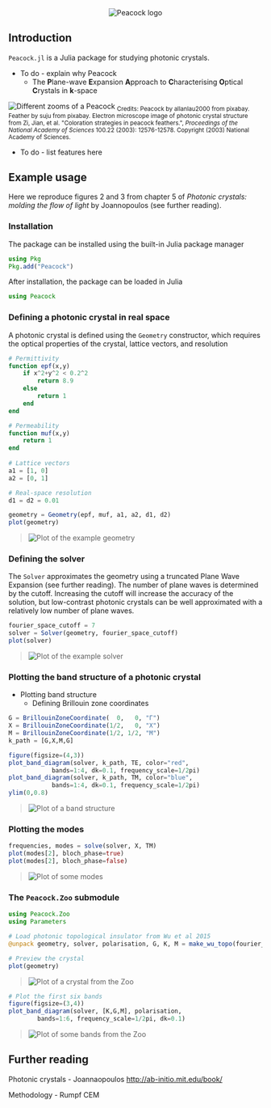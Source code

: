 <div align="center">
<img src="logo.png" alt="Peacock logo"></img>
</div>

## Introduction

`Peacock.jl` is a Julia package for studying photonic crystals.
* To do - explain why Peacock
    * The **P**lane-wave **E**xpansion **A**pproach to **C**haracterising **O**ptical **C**rystals in **k**-space

![Different zooms of a Peacock](zoom.png)
<sub>Credits: Peacock by allanlau2000 from pixabay. Feather by suju from pixabay. Electron microscope image of photonic crystal structure from Zi, Jian, et al. "Coloration strategies in peacock feathers.",  *Proceedings of the National Academy of Sciences* 100.22 (2003): 12576-12578. Copyright (2003) National Academy of Sciences.</sub>

* To do - list features here


## Example usage

Here we reproduce figures 2 and 3 from chapter 5 of _Photonic crystals: molding the flow of light_ by Joannopoulos (see further reading).

### Installation

The package can be installed using the built-in Julia package manager
```julia
using Pkg
Pkg.add("Peacock")
```

After installation, the package can be loaded in Julia
```julia
using Peacock
```


### Defining a photonic crystal in real space

A photonic crystal is defined using the `Geometry` constructor, which requires the optical properties of the crystal, lattice vectors, and resolution
```julia
# Permittivity
function epf(x,y)
    if x^2+y^2 < 0.2^2
        return 8.9
    else
        return 1
    end
end

# Permeability
function muf(x,y)
    return 1
end
    
# Lattice vectors
a1 = [1, 0]
a2 = [0, 1]

# Real-space resolution
d1 = d2 = 0.01

geometry = Geometry(epf, muf, a1, a2, d1, d2)
plot(geometry)
```
> ![Plot of the example geometry](figures/example_plot_geometry.png)

### Defining the solver

The `Solver` approximates the geometry using a truncated Plane Wave Expansion (see further reading). The number of plane waves is determined by the cutoff. Increasing the cutoff will increase the accuracy of the solution, but low-contrast photonic crystals can be well approximated with a relatively low number of plane waves.

```julia
fourier_space_cutoff = 7
solver = Solver(geometry, fourier_space_cutoff)
plot(solver)
```
> ![Plot of the example solver](figures/example_plot_solver_cutoff=7.png)


### Plotting the band structure of a photonic crystal

* Plotting band structure
    * Defining Brillouin zone coordinates

```julia
G = BrillouinZoneCoordinate(  0,   0, "Γ")
X = BrillouinZoneCoordinate(1/2,   0, "X")
M = BrillouinZoneCoordinate(1/2, 1/2, "M")
k_path = [G,X,M,G]

figure(figsize=(4,3))
plot_band_diagram(solver, k_path, TE, color="red",
            bands=1:4, dk=0.1, frequency_scale=1/2pi)
plot_band_diagram(solver, k_path, TM, color="blue",
            bands=1:4, dk=0.1, frequency_scale=1/2pi)
ylim(0,0.8)
```
> ![Plot of a band structure](figures/example_plot_band_diagram.png)


### Plotting the modes

```julia
frequencies, modes = solve(solver, X, TM)
plot(modes[2], bloch_phase=true)
plot(modes[2], bloch_phase=false)
```

> ![Plot of some modes](figures/example_plot_modes.png)


### The `Peacock.Zoo` submodule

```julia
using Peacock.Zoo
using Parameters

# Load photonic topological insulator from Wu et al 2015
@unpack geometry, solver, polarisation, G, K, M = make_wu_topo(fourier_space_cutoff)

# Preview the crystal
plot(geometry)
```

> ![Plot of a crystal from the Zoo](figures/example_zoo_geometry.png)

```julia
# Plot the first six bands
figure(figsize=(3,4))
plot_band_diagram(solver, [K,G,M], polarisation,
        bands=1:6, frequency_scale=1/2pi, dk=0.1)
```

> ![Plot of some bands from the Zoo](figures/example_zoo_bands.png)


## Further reading

Photonic crystals - Joannaopoulos
http://ab-initio.mit.edu/book/

Methodology - Rumpf CEM

